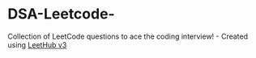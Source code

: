# DSA-Leetcode-
Collection of LeetCode questions to ace the coding interview! - Created using [LeetHub v3](https://github.com/raphaelheinz/LeetHub-3.0)

